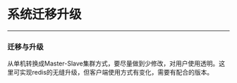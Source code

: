 # 系统迁移升级
---

### 迁移与升级

从单机转换成Master-Slave集群方式，要尽量做到少修改，对用户使用透明。这里可实现redis的无缝升级，但客户端使用方式有变化，需要有配合的版本。
